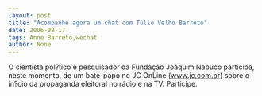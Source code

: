 ```yaml
---
layout: post
title: "Acompanhe agora um chat com Túlio Velho Barreto"
date: 2006-08-17
tags: Anne Barreto,wechat
author: None
---
```

O cientista pol?tico e pesquisador da Fundação Joaquim Nabuco participa, neste momento, de um bate-papo no JC OnLine (www.jc.com.br) sobre o in?cio da propaganda eleitoral no rádio e na TV.
Participe. 